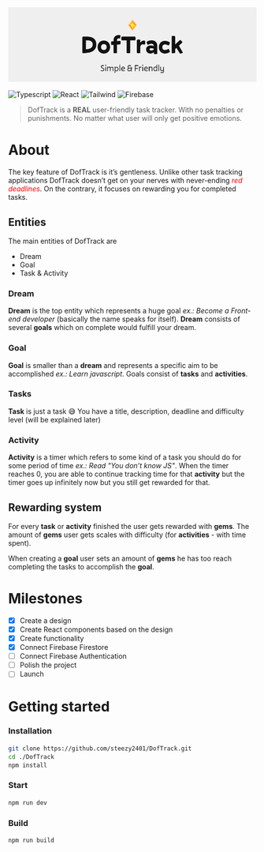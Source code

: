 <img src="./public/cover.png">

![Typescript](https://img.shields.io/badge/TypeScript-007ACC?style=for-the-badge&logo=typescript&logoColor=white)
![React](https://img.shields.io/badge/React-20232A?style=for-the-badge&logo=react&logoColor=61DAFB)
![Tailwind](https://img.shields.io/badge/Tailwind_CSS-38B2AC?style=for-the-badge&logo=tailwind-css&logoColor=white)
![Firebase](https://img.shields.io/badge/firebase-%23039BE5.svg?style=for-the-badge&logo=firebase)

> DofTrack is a **REAL** user-friendly task tracker. With no penalties or punishments. No matter what user will only get positive emotions.

# About
The key feature of DofTrack is it’s gentleness. Unlike other task tracking applications DofTrack doesn’t get on your nerves with never-ending *<span style="color: red">red deadlines</span>*. On the contrary, it focuses on rewarding you for completed tasks. 

## Entities
The main entities of DofTrack are
 - Dream
 - Goal
 - Task & Activity

### Dream
**Dream** is the top entity which represents a huge goal *ex.: Become a Front-end developer* (basically the name speaks for itself). **Dream** consists of several **goals** which on complete would fulfill your dream.

### Goal
**Goal** is smaller than a **dream** and represents a specific aim to be accomplished *ex.: Learn javascript*. Goals consist of **tasks** and **activities**.

### Tasks
**Task** is just a task 😅 You have a title, description, deadline and difficulty level (will be explained later) 

### Activity
**Activity** is a timer which refers to some kind of a task you should do for some period of time *ex.: Read "You don’t know JS"*. When the timer reaches 0, you are able to continue tracking time for that **activity** but the timer goes up infinitely now but you still get rewarded for that.


## Rewarding system
For every **task** or **activity** finished the user gets rewarded with **gems**. The amount of **gems** user gets scales with difficulty (for **activities** - with time spent). 

When creating a **goal** user sets an amount of **gems** he has too reach completing the tasks to accomplish the **goal**.

# Milestones
- [x] Create a design
- [x] Create React components based on the design
- [x] Create functionality
- [x] Connect Firebase Firestore
- [ ] Connect Firebase Authentication
- [ ] Polish the project
- [ ] Launch

# Getting started
### Installation
```bash
git clone https://github.com/steezy2401/DofTrack.git
cd ./DofTrack
npm install
```

### Start
```bash
npm run dev
```

### Build
```bash
npm run build
```